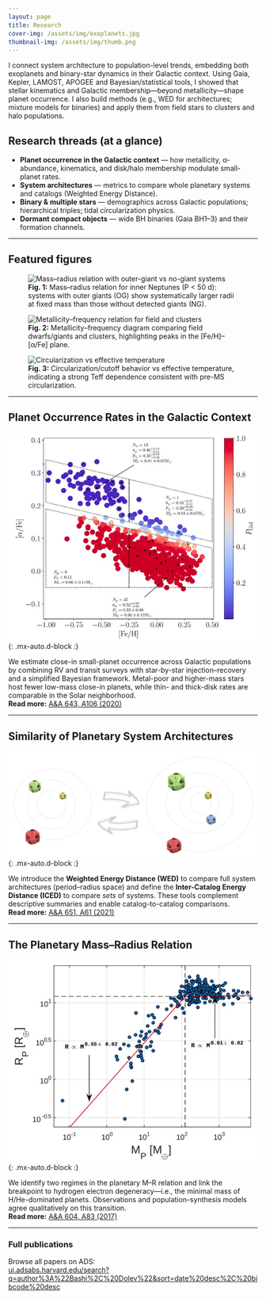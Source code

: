 ```yaml
---
layout: page
title: Research
cover-img: /assets/img/exoplanets.jpg
thumbnail-img: /assets/img/thumb.png
---
```


I connect system architecture to population-level trends, embedding both exoplanets and binary-star dynamics in their Galactic context. Using Gaia, Kepler, LAMOST, APOGEE and Bayesian/statistical tools, I showed that stellar kinematics and Galactic membership—beyond metallicity—shape planet occurrence. I also build methods (e.g., WED for architectures; mixture models for binaries) and apply them from field stars to clusters and halo populations.

## Research threads (at a glance)

- **Planet occurrence in the Galactic context** — how metallicity, α-abundance, kinematics, and disk/halo membership modulate small-planet rates.  
- **System architectures** — metrics to compare whole planetary systems and catalogs (Weighted Energy Distance).  
- **Binary & multiple stars** — demographics across Galactic populations; hierarchical triples; tidal circularization physics.  
- **Dormant compact objects** — wide BH binaries (Gaia BH1–3) and their formation channels.

---

## Featured figures

<div class="fig-grid">
  <figure>
    <img src="/assets/img/research/MR.jpg" alt="Mass–radius relation with outer-giant vs no-giant systems">
    <figcaption><b>Fig. 1:</b> Mass–radius relation for inner Neptunes (P &lt; 50 d): systems with outer giants (OG) show systematically larger radii at fixed mass than those without detected giants (NG).</figcaption>
  </figure>
  <figure>
    <img src="/assets/img/research/feh_F_zoomed.jpg" alt="Metallicity–frequency relation for field and clusters">
    <figcaption><b>Fig. 2:</b> Metallicity–frequency diagram comparing field dwarfs/giants and clusters, highlighting peaks in the [Fe/H]–[α/Fe] plane.</figcaption>
  </figure>
  <figure>
    <img src="/assets/img/research/teff_P0.jpg" alt="Circularization vs effective temperature">
    <figcaption><b>Fig. 3:</b> Circularization/cutoff behavior vs effective temperature, indicating a strong Teff dependence consistent with pre-MS circularization.</figcaption>
  </figure>
</div>


---

## Planet Occurrence Rates in the Galactic Context

![HARPS Galactic](/assets/img/HARPSgalactic.jpeg){: .mx-auto.d-block :}

We estimate close-in small-planet occurrence across Galactic populations by combining RV and transit surveys with star-by-star injection–recovery and a simplified Bayesian framework. Metal-poor and higher-mass stars host fewer low-mass close-in planets, while thin- and thick-disk rates are comparable in the Solar neighborhood.  
**Read more:** [A&A 643, A106 (2020)](https://ui.adsabs.harvard.edu/abs/2020A%26A...643A.106B/abstract)

---

## Similarity of Planetary System Architectures

![PASSta](/assets/img/PASSta.jpeg){: .mx-auto.d-block :}

We introduce the **Weighted Energy Distance (WED)** to compare full system architectures (period–radius space) and define the **Inter-Catalog Energy Distance (ICED)** to compare *sets* of systems. These tools complement descriptive summaries and enable catalog-to-catalog comparisons.  
**Read more:** [A&A 651, A61 (2021)](https://ui.adsabs.harvard.edu/abs/2021A%26A...651A..61B/abstract)

---

## The Planetary Mass–Radius Relation

![MR](/assets/img/MR.jpeg){: .mx-auto.d-block :}

We identify two regimes in the planetary M–R relation and link the breakpoint to hydrogen electron degeneracy—i.e., the minimal mass of H/He-dominated planets. Observations and population-synthesis models agree qualitatively on this transition.  
**Read more:** [A&A 604, A83 (2017)](https://ui.adsabs.harvard.edu/abs/2017A%26A...604A..83B/abstract)

---

### Full publications

Browse all papers on ADS:  
[ui.adsabs.harvard.edu/search?q=author%3A%22Bashi%2C%20Dolev%22&sort=date%20desc%2C%20bibcode%20desc](https://ui.adsabs.harvard.edu/search/q=author%3A%22Bashi%2C%20Dolev%22&sort=date%20desc%2C%20bibcode%20desc&p_=0)
